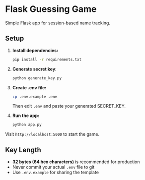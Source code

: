 # Flask Guessing Game

Simple Flask app for session-based name tracking.

## Setup

1. **Install dependencies:**
   ```bash
   pip install -r requirements.txt
   ```

2. **Generate secret key:**
   ```bash
   python generate_key.py
   ```

3. **Create .env file:**
   ```bash
   cp .env.example .env
   ```
   Then edit `.env` and paste your generated SECRET_KEY.

4. **Run the app:**
   ```bash
   python app.py
   ```

Visit `http://localhost:5000` to start the game.

## Key Length
- **32 bytes (64 hex characters)** is recommended for production
- Never commit your actual `.env` file to git
- Use `.env.example` for sharing the template 